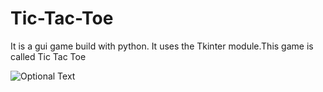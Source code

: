 # Tic-Tac-Toe
It is a gui game build with python. It uses the Tkinter module.This game is called Tic Tac Toe


![Optional Text](../master/myFolder/image.png)
